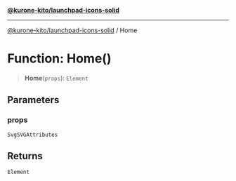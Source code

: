 [**@kurone-kito/launchpad-icons-solid**](../README.md)

***

[@kurone-kito/launchpad-icons-solid](../globals.md) / Home

# Function: Home()

> **Home**(`props`): `Element`

## Parameters

### props

`SvgSVGAttributes`

## Returns

`Element`
